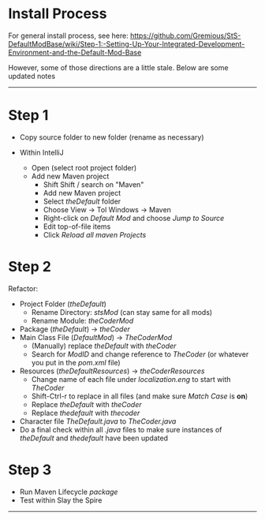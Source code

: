# Install Process

For general install process, see here:
https://github.com/Gremious/StS-DefaultModBase/wiki/Step-1:-Setting-Up-Your-Integrated-Development-Environment-and-the-Default-Mod-Base

However, some of those directions are a little stale.  Below are some updated notes

---

# Step 1

- Copy source folder to new folder (rename as necessary)

- Within IntelliJ
  - Open (select root project folder)
  - Add new Maven project
    - Shift Shift / search on "Maven"
    - Add new Maven project
    - Select <i>theDefault</i> folder
    - Choose View -> Tol Windows -> Maven
    - Right-click on <i>Default Mod</i> and choose <i>Jump to Source</i>
    - Edit top-of-file items
    - Click <i>Reload all maven Projects</i>

# Step 2

Refactor:
- Project Folder (<i>theDefault</i>)
  - Rename Directory: <i>stsMod</i> (can stay same for all mods)
  - Rename Module: <i>theCoderMod</i>
- Package (<i>theDefault</i>) -> <i>theCoder</i>
- Main Class File (<i>DefaultMod</i>) -> <i>TheCoderMod</i>
  - (Manually) replace <i>theDefault</i> with <i>theCoder</i>
  - Search for <i>ModID</i> and change reference to <i>TheCoder</i> (or whatever you put in the <i>pom.xml</i> file)
- Resources (<i>theDefaultResources</i>) -> <i>theCoderResources</i>
  - Change name of each file under <i>localization.eng</i> to start with <i>TheCoder</i>
  - Shift-Ctrl-r to replace in all files (and make sure <i>Match Case</i> is <b>on</b>)
  - Replace <i>theDefault</i> with <i>theCoder</i>
  - Replace <i>thedefault</i> with <i>thecoder</i>
- Character file <i>TheDefault.java</i> to <i>TheCoder.java</i>
- Do a final check within all <i>.java</i> files to make sure instances of <i>theDefault</i> and <i>thedefault</i> have been updated

# Step 3

- Run Maven Lifecycle <i>package</i>
- Test within Slay the Spire

---
